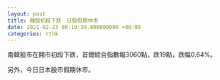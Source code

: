 ```yaml
---
layout: post
title: 韓股初段下跌　日股假期休市
date: 2021-02-23 08:19:39.000000000 +08:00
categories: rthk
---
```


南韓股市在開市初段下跌，首爾綜合指數報3060點，跌19點，跌幅0.64%。

另外，今日日本股市假期休市。
